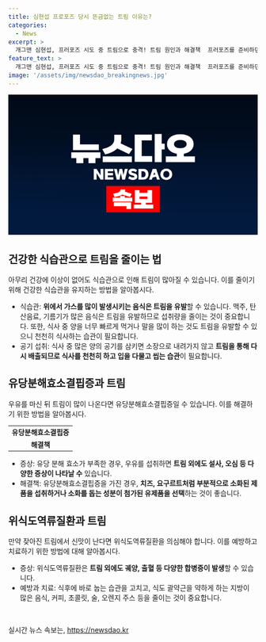 ```yaml
---
title: 심현섭 프로포즈 당시 뜬금없는 트림 이유는?
categories:
  - News
excerpt: >
  개그맨 심현섭, 프러포즈 시도 중 트림으로 충격! 트림 원인과 해결책  프러포즈를 준비하던 심현섭이 트림으로 출연진들을 경악시켰다. 트림이란 무엇일까? 식습관, 유당분해효소결핍증, 위식도역류질환 등이 가능성이 있는데, 이를 예방하려면 어떻게 해야 할까? 유용한 정보들이 있다. 호기심을 자극하는 위험요소와 해결 방법들을 확인해보자!
feature_text: >
  개그맨 심현섭, 프러포즈 시도 중 트림으로 충격! 트림 원인과 해결책  프러포즈를 준비하던 심현섭이 트림으로 출연진들을 경악시켰다. 트림이란 무엇일까? 식습관, 유당분해효소결핍증, 위식도역류질환 등이 가능성이 있는데, 이를 예방하려면 어떻게 해야 할까? 유용한 정보들이 있다. 호기심을 자극하는 위험요소와 해결 방법들을 확인해보자!
image: '/assets/img/newsdao_breakingnews.jpg'
---
```


<p><img src="/assets/img/newsdao_breakingnews.jpg" alt="cryptoinkorea 속보" /></p>

<h2 data-ke-size="size26">건강한 식습관으로 트림을 줄이는 법</h2>

<p data-ke-size="size16">아무리 건강에 이상이 없어도 식습관으로 인해 트림이 많아질 수 있습니다. 이를 줄이기 위해 건강한 식습관을 유지하는 방법을 알아봅시다.</p>

<ul>
    <li>식습관: <b>위에서 가스를 많이 발생시키는 음식은 트림을 유발</b>할 수 있습니다. 맥주, 탄산음료, 기름기가 많은 음식은 트림을 유발하므로 섭취량을 줄이는 것이 중요합니다. 또한, 식사 중 양을 너무 빠르게 먹거나 말을 많이 하는 것도 트림을 유발할 수 있으니 천천히 식사하는 습관이 필요합니다.</li>
    <li>공기 섭취: 식사 중 많은 양의 공기를 삼키면 소장으로 내려가지 않고 <b>트림을 통해 다시 배출되므로 식사를 천천히 하고 입을 다물고 씹는 습관</b>이 필요합니다.</li>
</ul>

<h2 data-ke-size="size26">유당분해효소결핍증과 트림</h2>

<p data-ke-size="size16">우유를 마신 뒤 트림이 많이 나온다면 유당분해효소결핍증일 수 있습니다. 이를 해결하기 위한 방법을 알아봅시다.</p>

<table>
    <tr>
        <td style="text-align: center; height: 17px;"><b>유당분해효소결핍증</b></td>
    </tr>
    <tr>
        <td style="text-align: center; height: 17px;"><b>해결책</b></td>
    </tr>
</table>

<ul>
    <li>증상: 유당 분해 효소가 부족한 경우, 우유를 섭취하면 <b>트림 외에도 설사, 오심 등 다양한 증상이 나타날 수</b> 있습니다.</li>
    <li>해결책: 유당분해효소결핍증을 가진 경우, <b>치즈, 요구르트처럼 부분적으로 소화된 제품을 섭취하거나 소화를 돕는 성분이 첨가된 유제품을 선택</b>하는 것이 좋습니다.</li>
</ul>

<h2 data-ke-size="size26">위식도역류질환과 트림</h2>

<p data-ke-size="size16">만약 잦아진 트림에서 신맛이 난다면 위식도역류질환을 의심해야 합니다. 이를 예방하고 치료하기 위한 방법에 대해 알아봅시다.</p>

<ul>
    <li>증상: 위식도역류질환은 <b>트림 외에도 궤양, 출혈 등 다양한 합병증이 발생</b>할 수 있습니다.</li>
    <li>예방과 치료: 식후에 바로 눕는 습관을 고치고, 식도 괄약근을 약하게 하는 지방이 많은 음식, 커피, 초콜릿, 술, 오렌지 주스 등을 줄이는 것이 중요합니다.</li>
</ul>

<p data-ke-size="size16">&nbsp;</p>
실시간 뉴스 속보는, <a href="https://newsdao.kr" rel="dofollow">https://newsdao.kr</a>


